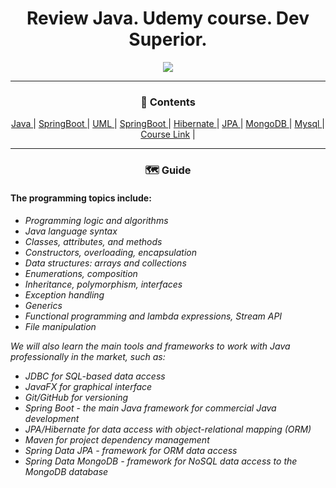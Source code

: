 
<h1 align="center"> Review Java. Udemy course. Dev Superior. </h1>
<p align="center"><img src="http://img.shields.io/static/v1?label=STATUS&message=EM%20DESENVOLVIMENTO&color=GREEN&style=for-the-badge"/></p>

---
<div align="center">
  <h3><strong>🔬 Contents</strong></h3> 
  <a href="https://docs.oracle.com/en/java/"> Java </a> |
  <a href="https://docs.spring.io/spring-boot/index.html"> SpringBoot </a> |
  <a href="https://www.devmedia.com.br/modelagem-de-sistemas-atraves-de-uml-uma-visao-geral/27913"> UML </a> |
  <a href="https://docs.spring.io/spring-boot/index.html"> SpringBoot </a> |
  <a href="https://hibernate.org/orm/documentation/6.6/"> Hibernate </a> |
  <a href="https://docs.oracle.com/javaee/7/tutorial/persistence-intro.htm"> JPA </a> |
  <a href="https://www.mongodb.com/pt-br/docs/?msockid=0a7441b51495695f3ca5549b156e6873"> MongoDB </a> |
  <a href="https://dev.mysql.com/doc/"> Mysql </a> |
  <a href="https://www.udemy.com/course/java-curso-completo/"> Course Link</a> |
</div>

---
<h3 align="center"><strong>🗺 Guide  </strong></h3>
<h4>The programming topics include:</h4>

<h6>
  
- Programming logic and algorithms
- Java language syntax
- Classes, attributes, and methods
- Constructors, overloading, encapsulation
- Data structures: arrays and collections
- Enumerations, composition
- Inheritance, polymorphism, interfaces
- Exception handling
- Generics
- Functional programming and lambda expressions, Stream API
- File manipulation

We will also learn the main tools and frameworks to work with Java professionally in the market, such as:
- JDBC for SQL-based data access
- JavaFX for graphical interface
- Git/GitHub for versioning
- Spring Boot - the main Java framework for commercial Java development
- JPA/Hibernate for data access with object-relational mapping (ORM)
- Maven for project dependency management
- Spring Data JPA - framework for ORM data access
- Spring Data MongoDB - framework for NoSQL data access to the MongoDB database
</h6>





